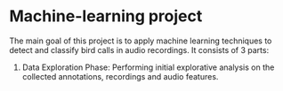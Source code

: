 # Machine-learning project
The main goal of this project is to apply machine learning techniques to detect and classify bird calls in audio recordings.
It consists of 3 parts:

1. Data Exploration Phase: Performing initial explorative analysis on the collected annotations, recordings and audio features. 
